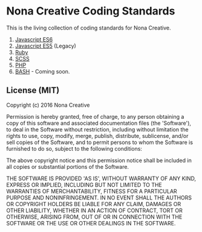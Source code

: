 # Nona Creative Coding Standards
This is the living collection of coding standards for Nona Creative.

1. [Javascript ES6](/javascript/es6-standard.md) 
1. [Javascript ES5](/javascript/es5-standard.md) (Legacy)
2. [Ruby](/Ruby)
3. [SCSS](/scss)
4. [PHP](/php)
5. [BASH](#) - Coming soon.


## License (MIT)

Copyright (c) 2016 Nona Creative

Permission is hereby granted, free of charge, to any person obtaining
a copy of this software and associated documentation files (the
'Software'), to deal in the Software without restriction, including
without limitation the rights to use, copy, modify, merge, publish,
distribute, sublicense, and/or sell copies of the Software, and to
permit persons to whom the Software is furnished to do so, subject to
the following conditions:

The above copyright notice and this permission notice shall be
included in all copies or substantial portions of the Software.

THE SOFTWARE IS PROVIDED 'AS IS', WITHOUT WARRANTY OF ANY KIND,
EXPRESS OR IMPLIED, INCLUDING BUT NOT LIMITED TO THE WARRANTIES OF
MERCHANTABILITY, FITNESS FOR A PARTICULAR PURPOSE AND NONINFRINGEMENT.
IN NO EVENT SHALL THE AUTHORS OR COPYRIGHT HOLDERS BE LIABLE FOR ANY
CLAIM, DAMAGES OR OTHER LIABILITY, WHETHER IN AN ACTION OF CONTRACT,
TORT OR OTHERWISE, ARISING FROM, OUT OF OR IN CONNECTION WITH THE
SOFTWARE OR THE USE OR OTHER DEALINGS IN THE SOFTWARE.